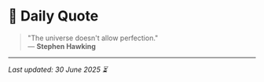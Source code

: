 # 📜 Daily Quote

> "The universe doesn't allow perfection."  
> — **Stephen Hawking**

---

_Last updated: 30 June 2025 ⏳_
